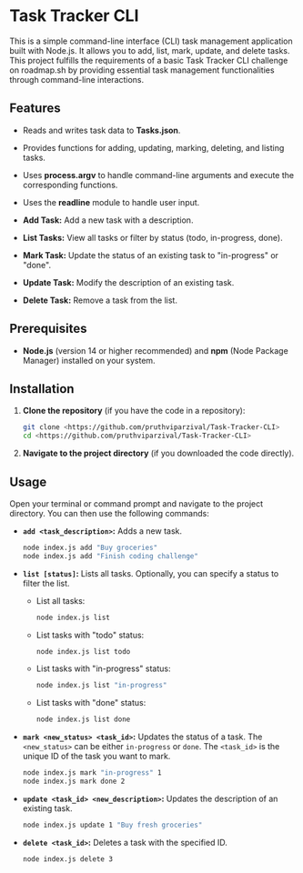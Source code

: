 # Task Tracker CLI

This is a simple command-line interface (CLI) task management application built with Node.js. It allows you to add, list, mark, update, and delete tasks.
This project fulfills the requirements of a basic Task Tracker CLI challenge on roadmap.sh by providing essential task management functionalities through command-line interactions.

## Features

* Reads and writes task data to **Tasks.json**.
* Provides functions for adding, updating, marking, deleting, and listing tasks.
* Uses **process.argv** to handle command-line arguments and execute the corresponding functions.
* Uses the **readline** module to handle user input.

* **Add Task:** Add a new task with a description.
* **List Tasks:** View all tasks or filter by status (todo, in-progress, done).
* **Mark Task:** Update the status of an existing task to "in-progress" or "done".
* **Update Task:** Modify the description of an existing task.
* **Delete Task:** Remove a task from the list.

## Prerequisites

* **Node.js** (version 14 or higher recommended) and **npm** (Node Package Manager) installed on your system.

## Installation

1.  **Clone the repository** (if you have the code in a repository):
    ```bash
    git clone <https://github.com/pruthviparzival/Task-Tracker-CLI>
    cd <https://github.com/pruthviparzival/Task-Tracker-CLI>
    ```

2.  **Navigate to the project directory** (if you downloaded the code directly).

## Usage

Open your terminal or command prompt and navigate to the project directory. You can then use the following commands:

* **`add <task_description>`:** Adds a new task.
    ```bash
    node index.js add "Buy groceries"
    node index.js add "Finish coding challenge"
    ```

* **`list [status]`:** Lists all tasks. Optionally, you can specify a status to filter the list.
    * List all tasks:
        ```bash
        node index.js list
        ```
    * List tasks with "todo" status:
        ```bash
        node index.js list todo
        ```
    * List tasks with "in-progress" status:
        ```bash
        node index.js list "in-progress"
        ```
    * List tasks with "done" status:
        ```bash
        node index.js list done
        ```

* **`mark <new_status> <task_id>`:** Updates the status of a task. The `<new_status>` can be either `in-progress` or `done`. The `<task_id>` is the unique ID of the task you want to mark.
    ```bash
    node index.js mark "in-progress" 1
    node index.js mark done 2
    ```

* **`update <task_id> <new_description>`:** Updates the description of an existing task.
    ```bash
    node index.js update 1 "Buy fresh groceries"
    ```

* **`delete <task_id>`:** Deletes a task with the specified ID.
    ```bash
    node index.js delete 3
    ```
